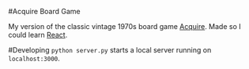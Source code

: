 #Acquire Board Game

My version of the classic vintage 1970s board game [Acquire](https://boardgamegeek.com/boardgame/5/acquire).
Made so I could learn [React](https://facebook.github.io/react/).

#Developing
`python server.py` starts a local server running on `localhost:3000`.
